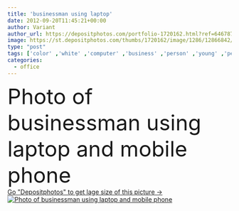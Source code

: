 ```yaml
---
title: 'businessman using laptop'
date: 2012-09-20T11:45:21+00:00
author: Variant
author_url: https://depositphotos.com/portfolio-1720162.html?ref=64678756
image: https://st.depositphotos.com/thumbs/1720162/image/1286/12866842/api_thumb_450.jpg?forcejpeg=true
type: "post"
tags: ['color' ,'white' ,'computer' ,'business' ,'person' ,'young' ,'people' ,'outdoor' ,'caucasian' ,'male' ,'face' ,'man' ,'technology' ,'photo' ,'corporate' ,'downtown' ,'office' ,'call' ,'cellphone' ,'communication' ,'mobile' ,'phone' ,'portable' ,'wireless' ,'talking' ,'laptop' ,'notebook' ,'professional' ,'work' ,'internet' ,'job' ,'businessman' ,'information' ,'only' ,'bank' ,'banking' ,'using' ,'alone' ,'casual' ,'worker' ,'chat' ,'handy' ,'workplace' ,'management' ,'speaking' ,'businesspeople' ,'collar' ,'employment' ,'typing' ,'career' ]
categories: 
  - office
---
```

<div aling="center">
            <font size="60"> Photo of businessman using laptop and mobile phone</font>   
</div>
<div>
    <a href='https://st.depositphotos.com/thumbs/1720162/image/1286/12866842/api_thumb_450.jpg?forcejpeg=true?ref=64678756' target=_blank > Go "Depositphotos" to get lage size of this picture ->
        <img href='https://st.depositphotos.com/thumbs/1720162/image/1286/12866842/api_thumb_450.jpg?forcejpeg=true?ref=64678756' src='https://st.depositphotos.com/1720162/1286/i/950/depositphotos_12866842-stock-photo-businessman-using-laptop.jpg?forcejpeg=true' alt='Photo of businessman using laptop and mobile phone' >
    </a>
</div>
